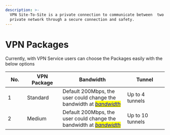 ```yaml
---
description: >-
  VPN Site-To-Site is a private connection to communicate between  two or more
  private network through a secure connection and safety.
---
```


# VPN Packages

Currently, with VPN Service users can choose the Packages easily with the below options

<table><thead><tr><th width="73">No.</th><th width="138">VPN Package</th><th width="345">Bandwidth</th><th width="193">Tunnel</th></tr></thead><tbody><tr><td>1</td><td>Standard</td><td>Default 200Mbps, the user could change the bandwidth at <a href="https://docs.vngcloud.vn/vng-cloud-document/v/vn/vserver/compute-hcm03-1a/network/bandwidth-hcm-03/dich-vu-datatransfers-bandwidth"><em><mark style="color:blue;">bandwidth</mark></em></a></td><td>Up to 4 tunnels</td></tr><tr><td>2</td><td>Medium</td><td>Default 200Mbps, the user could change the bandwidth at <a href="https://docs.vngcloud.vn/vng-cloud-document/v/vn/vserver/compute-hcm03-1a/network/bandwidth-hcm-03/dich-vu-datatransfers-bandwidth"><em><mark style="color:blue;">bandwidth</mark></em></a></td><td>Up to 10 tunnels</td></tr></tbody></table>

